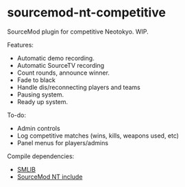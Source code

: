 sourcemod-nt-competitive
========================

SourceMod plugin for competitive Neotokyo. WIP.

Features:
  - Automatic demo recording.
  - Automatic SourceTV recording
  - Count rounds, announce winner.
  - Fade to black
  - Handle dis/reconnecting players and teams
  - Pausing system.
  - Ready up system.

To-do:
  - Admin controls
  - Log competitive matches (wins, kills, weapons used, etc)
  - Panel menus for players/admins

Compile dependencies:
  - <a target="_blank" href="https://github.com/bcserv/smlib/">SMLIB</a>
  - <a target="_blank" href="https://github.com/softashell/sourcemod-nt-include">SourceMod NT include</a>
